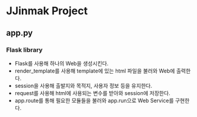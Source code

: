 # JJinmak Project

## app.py
### Flask library
- Flask를 사용해 하나의 Web을 생성시킨다.
- render_template를 사용해 template에 있는 html 파일을 불러와 Web에 출력한다.
- session을 사용해 출발지와 목적지, 사용자 정보 등을 유지한다.
- request를 사용해 html에 사용되는 변수를 받아와 session에 저장한다.
- app.route를 통해 필요한 모듈들을 불러와 app.run으로 Web Service를 구현한다.

